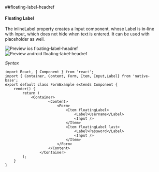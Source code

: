 ##floating-label-headref
#### Floating Label

The inlineLabel property creates a Input component, whose Label is in-line with Input, which does not hide when text is entered. It can be used with placeholder as well.

![Preview ios floating-label-headref](https://github.com/GeekyAnts/NativeBase-KitchenSink/raw/master/screenshots/ios/floatingInput.gif)
![Preview android floating-label-headref](https://github.com/GeekyAnts/NativeBase-KitchenSink/raw/master/screenshots/android/floating-label.gif)

*Syntax*

<pre class="line-numbers"><code class="language-jsx">import React, { Component } from 'react';
import { Container, Content, Form, Item, Input,Label} from 'native-base';
export default class FormExample extends Component {
    render() {
        return (
            &lt;Container>
                    &lt;Content>
                        &lt;Form>
                            &lt;Item floatingLabel>
                                &lt;Label>Username&lt;/Label>
                                &lt;Input />
                            &lt;/Item>
                            &lt;Item floatingLabel last>
                                &lt;Label>Password&lt;/Label>
                                &lt;Input />
                            &lt;/Item>
                        &lt;/Form>
                    &lt;/Content>
                &lt;/Container>
        );
    }
}</code></pre><br />
